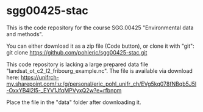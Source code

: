 # sgg00425-stac

This is the code repository for the course SGG.00425 "Environmental data and methods". 

You can either download it as a zip file (Code button), or clone it with "git":
git clone https://github.com/pohleric/sgg00425-stac.git


This code repository is lacking a large prepared data file "landsat\_ot\_c2\_l2\_fribourg_example.nc". The file is available via download here:
https://unifrch-my.sharepoint.com/:u:/g/personal/eric_pohl_unifr_ch/EVg5kq078fNBqb5J5l-OxxYB4l2l5-_EYV1JfqMPVyxQ2w?e=rfbnpm

Place the file in the "data" folder after downloading it.

